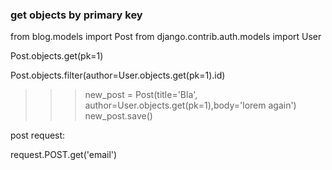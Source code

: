 ### get objects by primary key 
from blog.models import Post
from django.contrib.auth.models import User


Post.objects.get(pk=1)


Post.objects.filter(author=User.objects.get(pk=1).id)

>>> new_post = Post(title='Bla', author=User.objects.get(pk=1),body='lorem again')
>>> new_post.save()



post request:

request.POST.get('email')